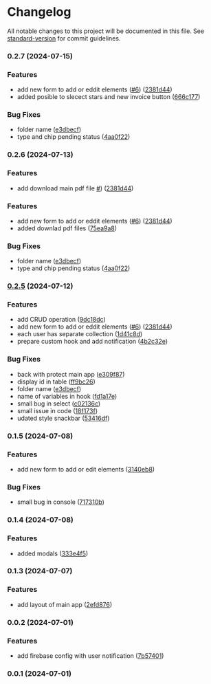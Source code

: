 # Changelog

All notable changes to this project will be documented in this file. See [standard-version](https://github.com/conventional-changelog/standard-version) for commit guidelines.

### 0.2.7 (2024-07-15)

### Features

- add new form to add or eddit elements ([#6](https://github.com/MarcinMG-web/react-dashboard/issues/6)) ([2381d44](https://github.com/MarcinMG-web/react-dashboard/commit/2381d446cd7a114ae03d428a2f1b96336f8aa749))
- added posible to slecect stars and new invoice button ([666c177](https://github.com/MarcinMG-web/react-dashboard/commit/666c1772d419db0430fef6a3079d6b55234b6270))

### Bug Fixes

- folder name ([e3dbecf](https://github.com/MarcinMG-web/react-dashboard/commit/e3dbecf283ee878b3f4720abb1437f04d7571f36))
- type and chip pending status ([4aa0f22](https://github.com/MarcinMG-web/react-dashboard/commit/4aa0f22df6a6a7138f08b73e398f8c6d04ec3ff3))

### 0.2.6 (2024-07-13)

### Features

- add download main pdf file [#](https://github.com/MarcinMG-web/react-dashboard/issues/6)) ([2381d44](https://github.com/MarcinMG-web/react-dashboard/commit/1efa0ad43e0c4d6a8a9657656df850ab5c435006))

### Features

- add new form to add or eddit elements ([#6](https://github.com/MarcinMG-web/react-dashboard/issues/6)) ([2381d44](https://github.com/MarcinMG-web/react-dashboard/commit/2381d446cd7a114ae03d428a2f1b96336f8aa749))
- added downlad pdf files ([75ea9a8](https://github.com/MarcinMG-web/react-dashboard/commit/75ea9a854af2ba4e2d5956673b160f507784222d))

### Bug Fixes

- folder name ([e3dbecf](https://github.com/MarcinMG-web/react-dashboard/commit/e3dbecf283ee878b3f4720abb1437f04d7571f36))
- type and chip pending status ([4aa0f22](https://github.com/MarcinMG-web/react-dashboard/commit/4aa0f22df6a6a7138f08b73e398f8c6d04ec3ff3))

### [0.2.5](https://github.com/MarcinMG-web/react-dashboard/compare/v0.1.6...v0.2.5) (2024-07-12)

### Features

- add CRUD operation ([9dc18dc](https://github.com/MarcinMG-web/react-dashboard/commit/9dc18dcfd00ce999c2f7a5a3f3a3b1ea70b2c16a))
- add new form to add or eddit elements ([#6](https://github.com/MarcinMG-web/react-dashboard/issues/6)) ([2381d44](https://github.com/MarcinMG-web/react-dashboard/commit/2381d446cd7a114ae03d428a2f1b96336f8aa749))
- each user has separate collection ([1d41c8d](https://github.com/MarcinMG-web/react-dashboard/commit/1d41c8dbafdd6c32986c423cc5d1d92506ec6107))
- prepare custom hook and add notification ([4b2c32e](https://github.com/MarcinMG-web/react-dashboard/commit/4b2c32e27a1100626368e6e598a16cc5cfac2cd5))

### Bug Fixes

- back with protect main app ([e309f87](https://github.com/MarcinMG-web/react-dashboard/commit/e309f87be1c61201e94b7a252ef1dab37cface78))
- display id in table ([ff9bc26](https://github.com/MarcinMG-web/react-dashboard/commit/ff9bc26c2d71f15abd147d8e2c46964313586ef3))
- folder name ([e3dbecf](https://github.com/MarcinMG-web/react-dashboard/commit/e3dbecf283ee878b3f4720abb1437f04d7571f36))
- name of variables in hook ([fd1a17e](https://github.com/MarcinMG-web/react-dashboard/commit/fd1a17e58463080c20985eb4ceb12ac9ec4666bf))
- small bug in select ([c02136c](https://github.com/MarcinMG-web/react-dashboard/commit/c02136c78e7ca74bb58cee93c840449bd0d12aba))
- small issue in code ([18f173f](https://github.com/MarcinMG-web/react-dashboard/commit/18f173f62c1f592bcf50732e6b839b65081f7be9))
- udated style snackbar ([53416df](https://github.com/MarcinMG-web/react-dashboard/commit/53416df3f9cd4388ddcc94183ff3945de98f7119))

### 0.1.5 (2024-07-08)

### Features

- add new form to add or edit elements ([3140eb8](https://github.com/MarcinMG-web/react-dashboard/commit/3140eb8afc19eda8790c4a226ded82a230ae9f91))

### Bug Fixes

- small bug in console ([717310b](https://github.com/MarcinMG-web/react-dashboard/commit/717310b6da987706183d15186aa3dcee76f6206d))

### 0.1.4 (2024-07-08)

### Features

- added modals ([333e4f5](https://github.com/MarcinMG-web/react-dashboard/commit/333e4f5429c1cb694b13028ee3013ea43f9f2fc1))

### 0.1.3 (2024-07-07)

### Features

- add layout of main app ([2efd876](https://github.com/MarcinMG-web/react-dashboard/commit/2efd87621338f6bc2733d18fb97a969e901705fc))

### 0.0.2 (2024-07-01)

### Features

- add firebase config with user notification ([7b57401](https://github.com/MarcinMG-web/react-dashboard/commit/7b5740139aaf2f511b3b629500090e0386f143ea))

### 0.0.1 (2024-07-01)

